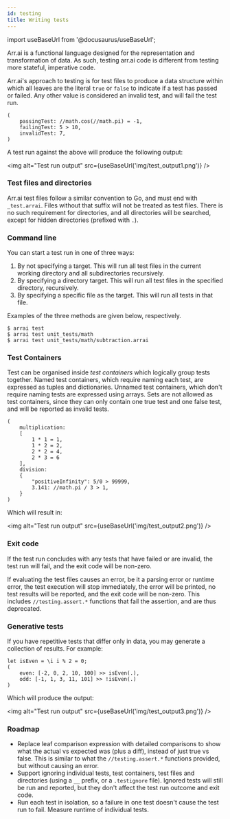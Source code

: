 ```yaml
---
id: testing
title: Writing tests
---
```


import useBaseUrl from '@docusaurus/useBaseUrl';

Arr.ai is a functional language designed for the representation and transformation of data. As such, testing arr.ai code is different from testing more stateful, imperative code.

Arr.ai's approach to testing is for test files to produce a data structure within which all leaves are the literal `true` or `false` to indicate if a test has passed or failed. Any other value is considered an invalid test, and will fail the test run.

```arrai
(
    passingTest: //math.cos(//math.pi) = -1,
    failingTest: 5 > 10,
    invalidTest: 7,
)
```
A test run against the above will produce the following output:

<img alt="Test run output" src={useBaseUrl('img/test_output1.png')} />

### Test files and directories

Arr.ai test files follow a similar convention to Go, and must end with `_test.arrai`. Files without that suffix will not be treated as test files. There is no such requirement for directories, and all directories will be searched, except for hidden directories (prefixed with `.`).

### Command line
You can start a test run in one of three ways:
1. By not specifying a target. This will run all test files in the current working directory and all subdirectories recursively.
2. By specifying a directory target. This will run all test files in the specified directory, recursively.
3. By specifying a specific file as the target. This will run all tests in that file.

Examples of the three methods are given below, respectively.

```shell
$ arrai test
$ arrai test unit_tests/math
$ arrai test unit_tests/math/subtraction.arrai
```

### Test Containers

Test can be organised inside _test containers_ which logically group tests together. Named test containers, which require naming each test, are expressed as tuples and dictionaries. Unnamed test containers, which don't require naming tests are expressed using arrays. Sets are not allowed as test containers, since they can only contain one true test and one false test, and will be reported as invalid tests.

```arrai
(
    multiplication:
    [
        1 * 1 = 1,
        1 * 2 = 2,
        2 * 2 = 4,
        2 * 3 = 6
    ],
    division:
    {
        "positiveInfinity": 5/0 > 99999,
        3.141: //math.pi / 3 > 1,
    }
)
```

Which will result in:

<img alt="Test run output" src={useBaseUrl('img/test_output2.png')} />

### Exit code

If the test run concludes with any tests that have failed or are invalid, the test run will fail, and the exit code will be non-zero.

If evaluating the test files causes an error, be it a parsing error or runtime error, the test execution will stop immediately, the error will be printed, no test results will be reported, and the exit code will be non-zero. This includes `//testing.assert.*` functions that fail the assertion, and are thus deprecated. 

### Generative tests

If you have repetitive tests that differ only in data, you may generate a collection of results. For example:

```arrai
let isEven = \i i % 2 = 0;
(
    even: [-2, 0, 2, 10, 100] >> isEven(.),
    odd: [-1, 1, 3, 11, 101] >> !isEven(.)
)
```

Which will produce the output:

<img alt="Test run output" src={useBaseUrl('img/test_output3.png')} />


### Roadmap

- Replace leaf comparison expression with detailed comparisons to show what the actual vs expected was (plus a diff), instead of just true vs false. This is similar to what the `//testing.assert.*` functions provided, but without causing an error.
- Support ignoring individual tests, test containers, test files and directories (using a `__` prefix, or a `.testignore` file). Ignored tests will still be run and reported, but they don't affect the test run outcome and exit code.
- Run each test in isolation, so a failure in one test doesn't cause the test run to fail. Measure runtime of individual tests.
